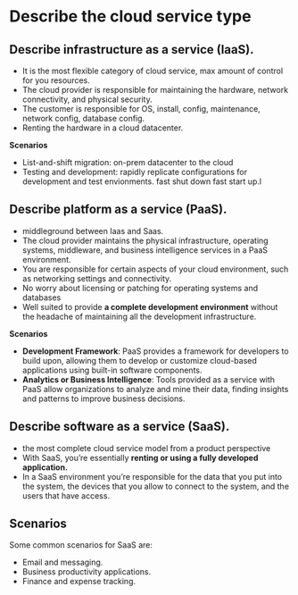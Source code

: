 # Describe the cloud service type

## Describe infrastructure as a service (IaaS).

- It is the most flexible category of cloud service, max amount of control for you resources.
- The cloud provider is responsible for maintaining the hardware, network connectivity, and physical security.
- The customer is responsible for OS, install, config, maintenance, network config, database config.
- Renting the hardware in a cloud datacenter.

**Scenarios**

- List-and-shift migration: on-prem datacenter to the cloud
- Testing and development: rapidly replicate configurations for development and test envionments. fast shut down fast start up.l

## Describe platform as a service (PaaS).

- middleground between Iaas and Saas.
- The cloud provider maintains the physical infrastructure, operating systems, middleware, and business intelligence services in a PaaS environment.
- You are responsible for certain aspects of your cloud environment, such as networking settings and connectivity.
- No worry about licensing or patching for operating systems and databases
- Well suited to provide **a complete development environment** without the headache of maintaining all the development infrastructure.

**Scenarios**

- **Development Framework**: PaaS provides a framework for developers to build upon, allowing them to develop or customize cloud-based applications using built-in software components.
- **Analytics or Business Intelligence**: Tools provided as a service with PaaS allow organizations to analyze and mine their data, finding insights and patterns to improve business decisions.

## Describe software as a service (SaaS).

- the most complete cloud service model from a product perspective
- With SaaS, you’re essentially **renting or using a fully developed application.**
- In a SaaS environment you’re responsible for the data that you put into the system, the devices that you allow to connect to the system, and the users that have access.

## **Scenarios**

Some common scenarios for SaaS are:

- Email and messaging.
- Business productivity applications.
- Finance and expense tracking.